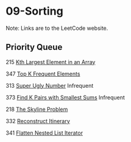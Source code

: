 # 09-Sorting
Note: Links are to the LeetCode website.
## Priority Queue

215 [Kth Largest Element in an Array](https://leetcode.com/problems/kth-largest-element-in-an-array/description/)

347 [Top K Frequent Elements](https://leetcode.com/problems/top-k-frequent-elements/description/)

313 [Super Ugly Number](https://leetcode.com/problems/super-ugly-number/description/) Infrequent

373 [Find K Pairs with Smallest Sums](https://leetcode.com/problems/find-k-pairs-with-smallest-sums/description/) Infrequent

218 [The Skyline Problem](https://leetcode.com/problems/the-skyline-problem/description/)

332 [Reconstruct Itinerary](https://leetcode.com/problems/reconstruct-itinerary/description/)

341 [Flatten Nested List Iterator](https://leetcode.com/problems/flatten-nested-list-iterator/)
